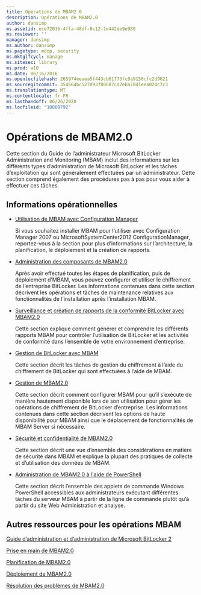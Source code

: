 ```yaml
---
title: Opérations de MBAM2.0
description: Opérations de MBAM2.0
author: dansimp
ms.assetid: ece72016-4ffa-48df-8c12-1e442ee9e980
ms.reviewer: ''
manager: dansimp
ms.author: dansimp
ms.pagetype: mdop, security
ms.mktglfcycl: manage
ms.sitesec: library
ms.prod: w10
ms.date: 06/16/2016
ms.openlocfilehash: 265974eeaea5f443cb61773fc0a9158cfc2d9621
ms.sourcegitcommit: 354664bc527d93f80687cd2eba70d1eea024c7c3
ms.translationtype: MT
ms.contentlocale: fr-FR
ms.lasthandoff: 06/26/2020
ms.locfileid: "10809792"
---
```

# Opérations de MBAM2.0


Cette section du Guide de l’administrateur Microsoft BitLocker Administration and Monitoring (MBAM) inclut des informations sur les différents types d’administration de Microsoft BitLocker et les tâches d’exploitation qui sont généralement effectuées par un administrateur. Cette section comprend également des procédures pas à pas pour vous aider à effectuer ces tâches.

## Informations opérationnelles


-   [Utilisation de MBAM avec Configuration Manager](using-mbam-with-configuration-manager.md)

    Si vous souhaitez installer MBAM pour l’utiliser avec Configuration Manager 2007 ou MicrosoftSystemCenter2012 ConfigurationManager, reportez-vous à la section pour plus d’informations sur l’architecture, la planification, le déploiement et la création de rapports.

-   [Administration des composants de MBAM2.0](administering-mbam-20-features-mbam-2.md)

    Après avoir effectué toutes les étapes de planification, puis de déploiement d’MBAM, vous pouvez configurer et utiliser le chiffrement de l’entreprise BitLocker. Les informations contenues dans cette section décrivent les opérations et tâches de maintenance relatives aux fonctionnalités de l’installation après l’installation MBAM.

-   [Surveillance et création de rapports de la conformité BitLocker avec MBAM2.0](monitoring-and-reporting-bitlocker-compliance-with-mbam-20-mbam-2.md)

    Cette section explique comment générer et comprendre les différents rapports MBAM pour contrôler l’utilisation de BitLocker et les activités de conformité dans l’ensemble de votre environnement d’entreprise.

-   [Gestion de BitLocker avec MBAM](performing-bitlocker-management-with-mbam-mbam-2.md)

    Cette section décrit les tâches de gestion du chiffrement à l’aide du chiffrement de BitLocker qui sont effectuées à l’aide de MBAM.

-   [Gestion de MBAM2.0](maintaining-mbam-20-mbam-2.md)

    Cette section décrit comment configurer MBAM pour qu’il s’exécute de manière hautement disponible lors de son utilisation pour gérer les opérations de chiffrement de BitLocker d’entreprise. Les informations contenues dans cette section décrivent les options de haute disponibilité pour MBAM ainsi que le déplacement de fonctionnalités de MBAM Server si nécessaire.

-   [Sécurité et confidentialité de MBAM2.0](security-and-privacy-for-mbam-20-mbam-2.md)

    Cette section décrit une vue d’ensemble des considérations en matière de sécurité dans MBAM et explique la plupart des pratiques de collecte et d’utilisation des données de MBAM.

-   [Administration de MBAM2.0 à l'aide de PowerShell](administering-mbam-20-using-powershell-mbam-2.md)

    Cette section décrit l’ensemble des applets de commande Windows PowerShell accessibles aux administrateurs exécutant différentes tâches du serveur MBAM à partir de la ligne de commande plutôt qu’à partir du site Web Administration et analyse.

## Autres ressources pour les opérations MBAM


[Guide d’administration et d’administration de Microsoft BitLocker 2](index.md)

[Prise en main de MBAM2.0](getting-started-with-mbam-20-mbam-2.md)

[Planification de MBAM2.0](planning-for-mbam-20-mbam-2.md)

[Déploiement de MBAM2.0](deploying-mbam-20-mbam-2.md)

[Résolution des problèmes de MBAM2.0](troubleshooting-mbam-20-mbam-2.md)

 

 





